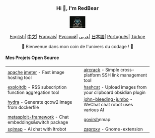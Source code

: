 <div align="center" style="background-size: cover; background-position: center; padding: 20px;">
    <h3>Hi 👋, I'm RedBear</h3>
    <p align="center">
        <img src="hacking.gif" width="50"/>
    </p>
    <p align="center">
        <a href="https://github.com/RedBear-dos/RedBear-dos/blob/main/README.md"><span>English</span></a>|
        <a href="https://github.com/RedBear-dos/RedBear-dos/blob/main/README_CN.md"><span>中文</span></a>|
        <a href="https://github.com/RedBear-dos/RedBear-dos/blob/main/README_FR.md"><span>Français</span></a>|
        <a href="https://github.com/RedBear-dos/RedBear-dos/blob/main/README_RU.md"><span>Русский</span></a>|
        <a href="https://github.com/RedBear-dos/RedBear-dos/blob/main/README_AR.md"><span>عربي</span></a>|
        <a href="https://github.com/RedBear-dos/RedBear-dos/blob/main/README_JP.md"><span>日本語</span></a>|
        <a href="https://github.com/RedBear-dos/RedBear-dos/blob/main/README_PTBR.md"><span>Português</span></a>|
        <a href="https://github.com/RedBear-dos/RedBear-dos/blob/main/READNE_TR.md"><span>Türkçe</span></a>
    </p>
    <p>🌟 Bienvenue dans mon coin de l'univers du codage ! 🌟</p>
    <h4 align="left">Mes Projets Open Source</h4>
    <table align="center">
        <tr>
            <td><a href="https://github.com/RedBear-dos/apache-jmeter-5">apache jmeter</a> - Fast image hosting tool</td>
            <td><a href="https://github.com/RedBear-dos/aircrack-">aircrack</a> - Simple cross-platform SSH link management tool</td>
        </tr>
        <tr>
            <td><a href="https://github.com/RedBear-dos/exploitdb-">exploitdb</a> - RSS subscription function aggregation tool</td>
            <td><a href="https://github.com/RedBear-dos/hashcat">hashcat</a> - Upload images from your clipboard obsidian plugin</td>
        </tr>
        <tr>
            <td><a href="https://github.com/RedBear-dos/hydra">hydra</a> - Generate qcow2 image from dockerfile</td>
            <td><a href="https://github.com/RedBear-dos/john-bleeding-jumbo">john-bleeding-jumbo</a> - WeChat chat robot uses various AI</td>
        </tr>
        <tr>
            <td><a href="https://github.com/RedBear-dos/metasploit-framework">metasploit-framework</a> - Chat embeddings&switch package</td>
            <td><a href="https://github.com/RedBear-dos/nmap">govirsh</a>nmap</td>
        </tr>
        <tr>
            <td><a href="https://github.com/RedBear-dos/sqlmap">sqlmap</a> - Ai chat with ltrobot</td>
            <td><a href="https://github.com/RedBear-dos/zaproxy-">zaproxy</a> - Gnome-extension</td>
        </tr>
    </table>
</div>
